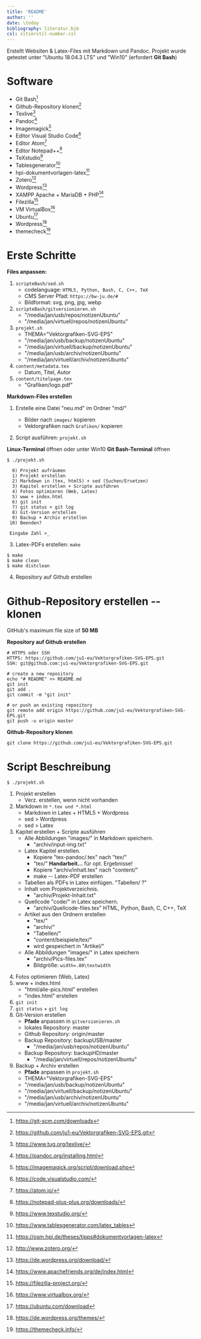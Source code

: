 ```yaml
---
title: 'README'
author: ''
date: \today
bibliography: literatur.bib 
csl: zitierstil-number.csl
---
```

<!--ju 11-Aug-20 -->
Erstellt Websiten & Latex-Files mit Markdown und Pandoc.
Projekt wurde getestet unter "Ubuntu 18.04.3 LTS" und "Win10" 
(erfordert **Git Bash**)    
    
# Software

- Git Bash[^1]
- Github-Repository klonen[^2]
- Texlive[^3]
- Pandoc[^4]
- Imagemagick[^5]
- Editor Visual Studio Code[^6]
- Editor Atom[^7]
- Editor Notepad++[^8]
- TeXstudio[^9]
- Tablesgenerator[^10] 
- hpi-dokumentvorlagen-latex[^11] 
- Zotero[^12]
- Wordpress[^13]
- XAMPP Apache + MariaDB + PHP[^14]
- Filezilla[^15]
- VM VirtualBox[^16]
- Ubuntu[^17]
- Wordpress[^18]
- themecheck[^19]

[^1]: <https://git-scm.com/downloads>
[^2]: <https://github.com/ju1-eu/Vektorgrafiken-SVG-EPS.git>
[^3]: <https://www.tug.org/texlive/>
[^4]: <https://pandoc.org/installing.html>
[^5]: <https://imagemagick.org/script/download.php>
[^6]: <https://code.visualstudio.com/>
[^7]: <https://atom.io/>
[^8]: <https://notepad-plus-plus.org/downloads/>
[^9]: <https://www.texstudio.org/>
[^10]: <https://www.tablesgenerator.com/latex_tables>
[^11]: <https://osm.hpi.de/theses/tipps#dokumentvorlagen-latex>
[^12]: <http://www.zotero.org/>
[^13]: <https://de.wordpress.org/download/>
[^14]: <https://www.apachefriends.org/de/index.html>
[^15]: <https://filezilla-project.org/>
[^16]: <https://www.virtualbox.org/>
[^17]: <https://ubuntu.com/download>
[^18]: <https://de.wordpress.org/themes/>
[^19]: <https://themecheck.info/>

# Erste Schritte

**Files anpassen:**

1. `scripteBash/sed.sh`
	- codelanguage: `HTML5, Python, Bash, C, C++, TeX`
	- CMS Server Pfad: `https://bw-ju.de/#`
	- Bildformat: svg, png, jpg, webp
2. `scripteBash/gitversionieren.sh`
	- "/media/jan/usb/repos/notizenUbuntu"
	- "/media/jan/virtuell/repos/notizenUbuntu"
3. `projekt.sh`
	- THEMA="Vektorgrafiken-SVG-EPS"
	- "/media/jan/usb/backup/notizenUbuntu"
	- "/media/jan/virtuell/backup/notizenUbuntu"
	- "/media/jan/usb/archiv/notizenUbuntu"
	- "/media/jan/virtuell/archiv/notizenUbuntu"
4. `content/metadata.tex`
	- Datum, Titel, Autor
5. `content/titelpage.tex`
	- "Grafiken/logo.pdf"

**Markdown-Files erstellen**
	
1. Erstelle eine Datei "neu.md" im Ordner "md/"
	- Bilder nach `images/` kopieren
	- Vektorgrafiken  nach `Grafiken/` kopieren
	
2. Script ausführen: `projekt.sh`

**Linux-Terminal** öffnen oder unter Win10 **Git Bash-Terminal** öffnen

```
$ ./projekt.sh

  0) Projekt aufräumen
  1) Projekt erstellen
  2) Markdown in (tex, html5) + sed (Suchen/Ersetzen)
  3) Kapitel erstellen + Scripte ausführen
  4) Fotos optimieren (Web, Latex)
  5) www + index.html
  6) git init
  7) git status + git log
  8) Git-Version erstellen
  9) Backup + Archiv erstellen
 10) Beenden?

 Eingabe Zahl >_
```

3. Latex-PDFs erstellen: `make`

``` 
$ make
$ make clean
$ make distclean
```

4. Repository auf Github erstellen

# Github-Repository erstellen -- klonen

GitHub's maximum file size of **50 MB**

**Repository auf Github erstellen**

```
# HTTPS oder SSH
HTTPS: https://github.com/ju1-eu/Vektorgrafiken-SVG-EPS.git
SSH: git@github.com:ju1-eu/Vektorgrafiken-SVG-EPS.git

# create a new repository 
echo "# README" >> README.md
git init
git add .
git commit -m "git init"
                
# or push an existing repository 
git remote add origin https://github.com/ju1-eu/Vektorgrafiken-SVG-EPS.git
git push -u origin master
```

**Github-Repository klonen**

```
git clone https://github.com/ju1-eu/Vektorgrafiken-SVG-EPS.git
```

# Script Beschreibung

`$ ./projekt.sh`

1. Projekt erstellen
	- Verz. erstellen, wenn nicht vorhanden
2. Markdown in `*.tex und *.html`
	- Markdown in Latex + HTML5 + Wordpress
	- sed > Wordpress
	- sed > Latex
3. Kapitel erstellen + Scripte ausführen
	- Alle Abbildungen "images/" in Markdown speichern.
		- "archiv/input-img.txt"
	- Latex Kapitel erstellen.
		- Kopiere "tex-pandoc/.tex" nach "tex/"
		- "tex/" **Handarbeit...** für opt. Ergebnisse!
		- Kopiere "archiv/inhalt.tex" nach "content/"
		- make -- Latex-PDF erstellen
	- Tabellen als PDFs in Latex einfügen. "Tabellen/ ?"
	- Inhalt vom Projektverzeichnis.
	    - "archiv/Projekt-Inhalt.txt"
	- Quellcode "code/" in Latex speichern.
		- "archiv/Quellcode-files.tex"
	  HTML, Python, Bash, C, C++, TeX
	- Artikel aus den Ordnern erstellen
		- "tex/"
		- "archiv/"
		- "Tabellen/"
		- "content/beispiele/tex/"
		-  wird gespeichert in "Artikel/"
	- Alle Abbildungen "images/" in Latex speichern
		- "archiv/Pics-files.tex"
		- Bildgröße: `width=.80\textwidth`
4) Fotos optimieren (Web, Latex)
5) www + index.html
	- "html/alle-pics.html" erstellen
	- "index.html" erstellen
6) `git init`
7) `git status` + `git log`
8) Git-Version erstellen
	- **Pfade** anpassen in `gitversionieren.sh`
	- lokales Repository: master
	- Github Repository: origin/master
	- Backup Repository: backupUSB/master
		- "/media/jan/usb/repos/notizenUbuntu"
	- Backup Repository: backupHD/master
		- "/media/jan/virtuell/repos/notizenUbuntu"
9) Backup + Archiv erstellen
	- **Pfade** anpassen in `projekt.sh`
	- THEMA="Vektorgrafiken-SVG-EPS"
	- "/media/jan/usb/backup/notizenUbuntu"
	- "/media/jan/virtuell/backup/notizenUbuntu"
	- "/media/jan/usb/archiv/notizenUbuntu"
	- "/media/jan/virtuell/archiv/notizenUbuntu"
